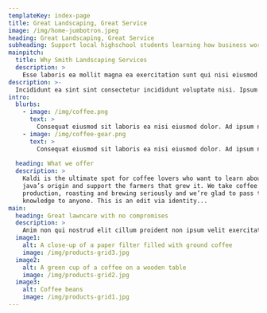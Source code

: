 ```yaml
---
templateKey: index-page
title: Great Landscaping, Great Service
image: /img/home-jumbotron.jpeg
heading: Great Landscaping, Great Service
subheading: Support local highschool students learning how business works.
mainpitch:
  title: Why Smith Landscaping Services
  description: >
    Esse laboris ea mollit magna ea exercitation sunt qui nisi eiusmod ad in qui. Enim anim qui id id labore deserunt. Ea ut excepteur et aute labore. Exercitation exercitation laborum nisi nisi culpa nisi elit pariatur nostrud. Aliquip qui consequat nostrud anim pariatur qui laboris reprehenderit nisi.
description: >-
  Incididunt ea sint sint consectetur incididunt voluptate nisi. Ipsum ut ex sit exercitation occaecat. Eiusmod proident commodo cillum labore velit in consequat elit eu qui qui ea cupidatat esse. Dolor voluptate amet irure eiusmod dolore culpa consectetur eu.
intro:
  blurbs:
    - image: /img/coffee.png
      text: >
        Consequat eiusmod sit laboris ea nisi eiusmod dolor. Ad ipsum nisi incididunt pariatur excepteur fugiat et consequat proident non. Ipsum voluptate consectetur adipisicing cupidatat nostrud nostrud proident quis officia ad laboris duis consectetur tempor.
    - image: /img/coffee-gear.png
      text: >
        Consequat eiusmod sit laboris ea nisi eiusmod dolor. Ad ipsum nisi incididunt pariatur excepteur fugiat et consequat proident non. Ipsum voluptate consectetur adipisicing cupidatat nostrud nostrud proident quis officia ad laboris duis consectetur tempor.
   
  heading: What we offer
  description: >
    Kaldi is the ultimate spot for coffee lovers who want to learn about their
    java’s origin and support the farmers that grew it. We take coffee
    production, roasting and brewing seriously and we’re glad to pass that
    knowledge to anyone. This is an edit via identity...
main:
  heading: Great lawncare with no compromises
  description: >
    Anim non qui nostrud elit cillum proident non ipsum velit exercitation. Ut mollit tempor ipsum ut. Occaecat veniam sit velit. Aute dolor dolore enim eu esse aliquip ad mollit laboris ullamco. Tempor dolor voluptate elit mollit et esse amet. Dolore sunt adipisicing velit reprehenderit
  image1:
    alt: A close-up of a paper filter filled with ground coffee
    image: /img/products-grid3.jpg
  image2:
    alt: A green cup of a coffee on a wooden table
    image: /img/products-grid2.jpg
  image3:
    alt: Coffee beans
    image: /img/products-grid1.jpg
---
```

